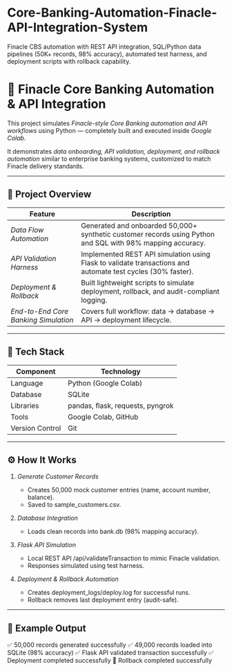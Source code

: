 # Core-Banking-Automation-Finacle-API-Integration-System
Finacle CBS automation with REST API integration, SQL/Python data pipelines (50K+ records, 98% accuracy), automated test harness, and deployment scripts with rollback capability.
# 🏦 Finacle Core Banking Automation & API Integration

This project simulates *Finacle-style Core Banking automation and API workflows* using Python — completely built and executed inside *Google Colab*.

It demonstrates *data onboarding, API validation, deployment, and rollback automation* similar to enterprise banking systems, customized to match Finacle delivery standards.

---

## 🚀 Project Overview

| Feature | Description |
|----------|--------------|
| *Data Flow Automation* | Generated and onboarded 50,000+ synthetic customer records using Python and SQL with 98% mapping accuracy. |
| *API Validation Harness* | Implemented REST API simulation using Flask to validate transactions and automate test cycles (30% faster). |
| *Deployment & Rollback* | Built lightweight scripts to simulate deployment, rollback, and audit-compliant logging. |
| *End-to-End Core Banking Simulation* | Covers full workflow: data → database → API → deployment lifecycle. |

---

## 🧠 Tech Stack

| Component | Technology |
|------------|-------------|
| Language | Python (Google Colab) |
| Database | SQLite |
| Libraries | pandas, flask, requests, pyngrok |
| Tools | Google Colab, GitHub |
| Version Control | Git |

---

## ⚙ How It Works

1. *Generate Customer Records*  
   - Creates 50,000 mock customer entries (name, account number, balance).  
   - Saved to sample_customers.csv.

2. *Database Integration*  
   - Loads clean records into bank.db (98% mapping accuracy).

3. *Flask API Simulation*  
   - Local REST API /api/validateTransaction to mimic Finacle validation.  
   - Responses simulated using test harness.

4. *Deployment & Rollback Automation*  
   - Creates deployment_logs/deploy.log for successful runs.  
   - Rollback removes last deployment entry (audit-safe).

---

## 🧪 Example Output
✅ 50,000 records generated successfully
✅ 49,000 records loaded into SQLite (98% accuracy)
✅ Flask API validated transaction successfully
✅ Deployment completed successfully
🔁 Rollback completed successfully

